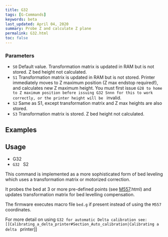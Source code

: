 ```yaml
---
title: G32
tags: [G-Commands] 
keywords: beta 
last_updated: April 04, 2020 
summary: Probe Z and calculate Z plane 
permalink: G32.html
toc: false 
---
```



### Parameters

* `S0` Default value. Transformation matrix is updated in RAM but is not stored. Z bed height not calculated.
* `S1` Transformation matrix is updated in RAM but is not stored. Printer immediately moves to Z maximum position (Z max endstop required!), and calculates new Z maximum height. You must first issue ` G28 to home to Z maximum position before issuing G32 Snnn for this to work correctly, or the printer height will be  ` invalid.
* `S2` Same as S1, except transformation matrix and Z max heights are also stored.
* `S3` Transformation matrix is stored. Z bed height not calculated.

## Examples

## Usage

* G32
* ` G32  ` S2

This command is implemented as a more sophisticated form of bed leveling which uses a transformation matrix or motorized correction.

It probes the bed at 3 or more pre-defined points (see [M557](M557).html) and updates transformation matrix for bed levelling compensation.

The firmware executes macro file `bed.g` if present instead of using the ` M557  ` coordinates.

For more detail on using ` G32 for automatic Delta calibration see:  [[Calibrating_a_delta_printer#Section_Auto_calibration|Calibrating a delta  ` printer]]

